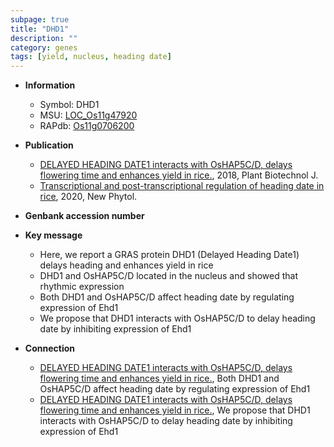 ```yaml
---
subpage: true
title: "DHD1"
description: ""
category: genes
tags: [yield, nucleus, heading date]
---
```


* **Information**  
    + Symbol: DHD1  
    + MSU: [LOC_Os11g47920](http://rice.plantbiology.msu.edu/cgi-bin/ORF_infopage.cgi?orf=LOC_Os11g47920)  
    + RAPdb: [Os11g0706200](http://rapdb.dna.affrc.go.jp/viewer/gbrowse_details/irgsp1?name=Os11g0706200)  

* **Publication**  
    + [DELAYED HEADING DATE1 interacts with OsHAP5C/D, delays flowering time and enhances yield in rice.](http://www.ncbi.nlm.nih.gov/pubmed?term=DELAYED+HEADING+DATE1+interacts+with+OsHAP5C/D,+delays+flowering+time+and+enhances+yield+in+rice.%5BTitle%5D), 2018, Plant Biotechnol J.
    + [Transcriptional and post-transcriptional regulation of heading date in rice](http://www.ncbi.nlm.nih.gov/pubmed?term=Transcriptional+and+post-transcriptional+regulation+of+heading+date+in+rice%5BTitle%5D), 2020, New Phytol.

* **Genbank accession number**  

* **Key message**  
    + Here, we report a GRAS protein DHD1 (Delayed Heading Date1) delays heading and enhances yield in rice
    + DHD1 and OsHAP5C/D located in the nucleus and showed that rhythmic expression
    + Both DHD1 and OsHAP5C/D affect heading date by regulating expression of Ehd1
    + We propose that DHD1 interacts with OsHAP5C/D to delay heading date by inhibiting expression of Ehd1

* **Connection**  
    + [DELAYED HEADING DATE1 interacts with OsHAP5C/D, delays flowering time and enhances yield in rice.](http://www.ncbi.nlm.nih.gov/pubmed?term=DELAYED+HEADING+DATE1+interacts+with+OsHAP5C/D,+delays+flowering+time+and+enhances+yield+in+rice.%5BTitle%5D),  Both DHD1 and OsHAP5C/D affect heading date by regulating expression of Ehd1
    + [DELAYED HEADING DATE1 interacts with OsHAP5C/D, delays flowering time and enhances yield in rice.](http://www.ncbi.nlm.nih.gov/pubmed?term=DELAYED+HEADING+DATE1+interacts+with+OsHAP5C/D,+delays+flowering+time+and+enhances+yield+in+rice.%5BTitle%5D),  We propose that DHD1 interacts with OsHAP5C/D to delay heading date by inhibiting expression of Ehd1



